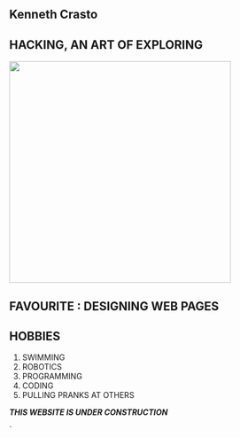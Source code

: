 ## Kenneth Crasto  

## HACKING, AN ART OF EXPLORING
<img src="https://s-media-cache-ak0.pinimg.com/originals/44/41/7d/44417de181d07ddc7a30e0d869823623.jpg" width="400">

## FAVOURITE : DESIGNING WEB PAGES

## HOBBIES

1. SWIMMING
1. ROBOTICS
1. PROGRAMMING
1. CODING
1. PULLING PRANKS AT OTHERS

 
**_THIS WEBSITE IS UNDER CONSTRUCTION_**


`
